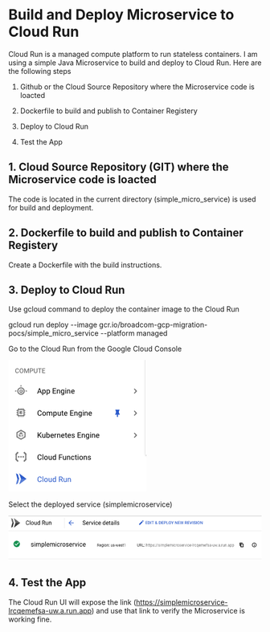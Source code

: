 # Build and Deploy Microservice to Cloud Run

Cloud Run is a managed compute platform to run stateless containers. I am using a simple Java Microservice to build and deploy to Cloud Run. Here are the following steps

1. Github or the Cloud Source Repository where the Microservice code is loacted

2. Dockerfile to build and publish to Container Registery

3. Deploy to Cloud Run

4. Test the App

## 1. Cloud Source Repository (GIT) where the Microservice code is loacted

The code is located in the current directory (simple_micro_service) is used for build and deployment.

## 2. Dockerfile to build and publish to Container Registery

Create a Dockerfile with the build instructions. 

## 3. Deploy to Cloud Run

Use gcloud command to deploy the container image to the Cloud Run

gcloud run deploy --image gcr.io/broadcom-gcp-migration-pocs/simple_micro_service --platform managed


Go to the Cloud Run from the Google Cloud Console


![](images/CloudRunMenu.png)


Select the deployed service (simplemicroservice)


![](images/CloudRunMicroService.png)


## 4. Test the App

The Cloud Run UI will expose the link (https://simplemicroservice-lrcqemefsa-uw.a.run.app) and use that link to verify the Microservice is working fine.


